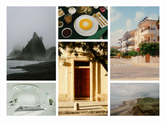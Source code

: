 ![Preview](https://raw.githubusercontent.com/olucaxx/roadmap.sh-frontend/main/screenshots/image-grid.png)